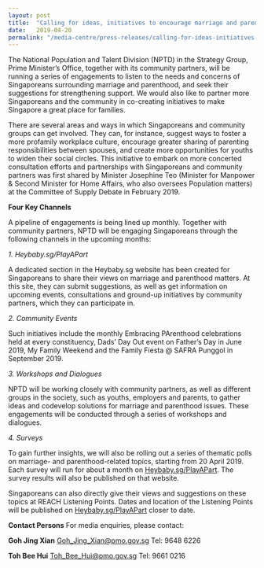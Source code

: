 ```yaml
---
layout: post
title:  "Calling for ideas, initiatives to encourage marriage and parenthood"
date:   2019-04-20
permalink: "/media-centre/press-releases/calling-for-ideas-initiatives-to-encourage-marriage-and-parenthood"
---
```


The National Population and Talent Division (NPTD) in the Strategy Group, Prime Minister’s Office, together with its community partners, will be running a series of engagements to listen to the needs and concerns of Singaporeans surrounding marriage and parenthood, and seek their suggestions for strengthening support. We would also like to partner more Singaporeans and the community in co-creating
initiatives to make Singapore a great place for families.

There are several areas and ways in which Singaporeans and community groups can get involved. They can, for instance, suggest ways to foster a more profamily workplace culture, encourage greater sharing of parenting responsibilities between spouses, and create more opportunities for youths to widen their social circles. This initiative to embark on more concerted consultation efforts and partnerships with Singaporeans and community partners was first shared by Minister Josephine Teo (Minister for Manpower & Second Minister for Home Affairs, who also oversees Population matters) at the Committee of Supply Debate in February 2019.

**Four Key Channels**

A pipeline of engagements is being lined up monthly. Together with community partners, NPTD will be engaging Singaporeans through the following channels in the upcoming months:

_1. Heybaby.sg/PlayAPart_

A dedicated section in the Heybaby.sg website has been created for Singaporeans to share their views on marriage and parenthood matters. At this site, they can submit suggestions, as well as get information on upcoming events, consultations and ground-up initiatives by community partners, which they can participate in.

_2. Community Events_

Such initiatives include the monthly Embracing PArenthood celebrations held at every constituency, Dads’ Day Out event on Father’s Day in June 2019, My Family Weekend and the Family Fiesta @ SAFRA Punggol in September 2019.

_3. Workshops and Dialogues_

NPTD will be working closely with community partners, as well as different groups in the society, such as youths, employers and parents, to gather ideas and codevelop solutions for marriage and parenthood issues. These engagements will be conducted through a series of workshops and dialogues.

_4. Surveys_

To gain further insights, we will also be rolling out a series of thematic polls on marriage- and parenthood-related topics, starting from 20 April 2019. Each survey will run for about a month on [Heybaby.sg/PlayAPart](http://www.heybaby.sg/PlayAPart). The survey results will also be published on that website.

Singaporeans can also directly give their views and suggestions on these topics at REACH Listening Points. Dates and location of the Listening Points will be published on [Heybaby.sg/PlayAPart](http://www.heybaby.sg/PlayAPart) closer to date.


**Contact Persons**
For media enquiries, please contact:

**Goh Jing Xian**
Goh_Jing_Xian@pmo.gov.sg
Tel: 9648 6226

**Toh Bee Hui** 
Toh_Bee_Hui@pmo.gov.sg
Tel: 9661 0216

